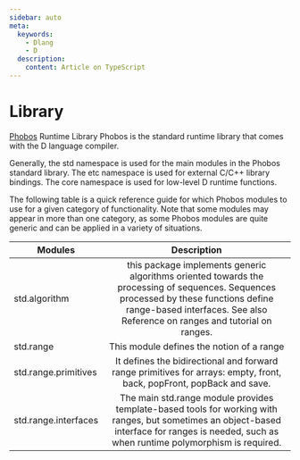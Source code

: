 ```yaml
---
sidebar: auto
meta:
  keywords:
    - Dlang
    - D
  description:
    content: Article on TypeScript
---
```


# Library

[Phobos](https://dlang.org/phobos/index.html) Runtime Library
Phobos is the standard runtime library that comes with the D language compiler.

Generally, the std namespace is used for the main modules in the Phobos standard library. The etc namespace is used for external C/C++ library bindings. The core namespace is used for low-level D runtime functions.

The following table is a quick reference guide for which Phobos modules to use for a given category of functionality. Note that some modules may appear in more than one category, as some Phobos modules are quite generic and can be applied in a variety of situations.

| Modules       | Description          
| ------------- |:-------------:| 
| std.algorithm | this package implements generic algorithms oriented towards the processing of sequences. Sequences processed by these functions define range-based interfaces. See also Reference on ranges and tutorial on ranges. 
| std.range      | This module defines the notion of a range     |
| std.range.primitives | It defines the bidirectional and forward range primitives for arrays: empty, front, back, popFront, popBack and save.      |
| std.range.interfaces | The main std.range module provides template-based tools for working with ranges, but sometimes an object-based interface for ranges is needed, such as when runtime polymorphism is required.  |
